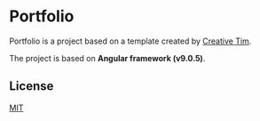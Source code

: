 # Portfolio

Portfolio is a project based on a template created by [Creative Tim](https://github.com/creativetimofficial/black-dashboard-angular).

The project is based on __Angular framework (v9.0.5)__.

## License
[MIT](https://choosealicense.com/licenses/mit/)
